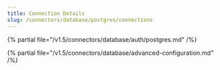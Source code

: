 ```yaml
---
title: Connection Details
slug: /connectors/database/postgres/connections
---
```


{% partial file="/v1.5/connectors/database/auth/postgres.md" /%}

{% partial file="/v1.5/connectors/database/advanced-configuration.md" /%}
